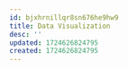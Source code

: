```yaml
---
id: bjxhrnillqr8sn676he9hw9
title: Data Visualization
desc: ''
updated: 1724626824795
created: 1724626824795
---
```

